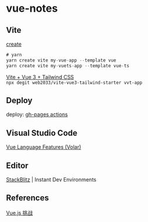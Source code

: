 # vue-notes

## Vite

[create](https://cn.vitejs.dev/guide/) 

```js
# yarn
yarn create vite my-vue-app --template vue
yarn create vite my-vuets-app --template vue-ts
```

[Vite + Vue 3 + Tailwind CSS](https://github.com/web2033/vite-vue3-tailwind-starter)     
`npx degit web2033/vite-vue3-tailwind-starter vvt-app`  

## Deploy

deploy: [gh-pages actions](https://github.com/JacobHsu/hello-vue3/commit/402b6d1c2eb7ca181696e90a0faa866a10b09d05)

## Visual Studio Code

[Vue Language Features (Volar)](https://marketplace.visualstudio.com/items?itemName=johnsoncodehk.volar)

## Editor

[StackBlitz](https://stackblitz.com/) | Instant Dev Environments

## References

[Vue.js 挑战](https://cn-vuejs-challenges.netlify.app/)
